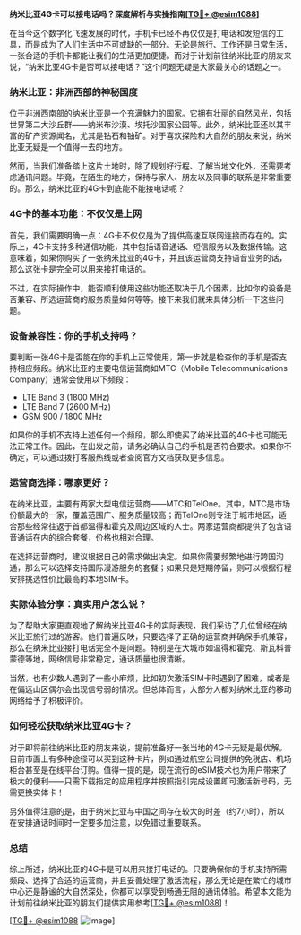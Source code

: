 **纳米比亚4G卡可以接电话吗？深度解析与实操指南[[TG💪+ @esim1088](https://t.me/s/esim1088)]**

在当今这个数字化飞速发展的时代，手机卡已经不再仅仅是打电话和发短信的工具，而是成为了人们生活中不可或缺的一部分。无论是旅行、工作还是日常生活，一张合适的手机卡都能让我们的生活更加便捷。而对于计划前往纳米比亚的朋友来说，“纳米比亚4G卡是否可以接电话？”这个问题无疑是大家最关心的话题之一。

### 纳米比亚：非洲西部的神秘国度

位于非洲西南部的纳米比亚是一个充满魅力的国家。它拥有壮丽的自然风光，包括世界第二大沙丘群——纳米布沙漠、埃托沙国家公园等。此外，纳米比亚还以其丰富的矿产资源闻名，尤其是钻石和铀矿。对于喜欢探险和大自然的朋友来说，纳米比亚无疑是一个值得一去的地方。

然而，当我们准备踏上这片土地时，除了规划好行程、了解当地文化外，还需要考虑通讯问题。毕竟，在陌生的地方，保持与家人、朋友以及同事的联系是非常重要的。那么，纳米比亚的4G卡到底能不能接电话呢？

### 4G卡的基本功能：不仅仅是上网

首先，我们需要明确一点：4G卡不仅仅是为了提供高速互联网连接而存在的。实际上，4G卡支持多种通信功能，其中包括语音通话、短信服务以及数据传输。这意味着，如果你购买了一张纳米比亚的4G卡，并且该运营商支持语音业务的话，那么这张卡是完全可以用来接打电话的。

不过，在实际操作中，能否顺利使用这些功能还取决于几个因素，比如你的设备是否兼容、所选运营商的服务质量如何等等。接下来我们就来具体分析一下这些问题。

### 设备兼容性：你的手机支持吗？

要判断一张4G卡是否能在你的手机上正常使用，第一步就是检查你的手机是否支持相应频段。纳米比亚的主要电信运营商如MTC（Mobile Telecommunications Company）通常会使用以下频段：

- LTE Band 3 (1800 MHz)
- LTE Band 7 (2600 MHz)
- GSM 900 / 1800 MHz

如果你的手机不支持上述任何一个频段，那么即使买了纳米比亚的4G卡也可能无法正常工作。因此，在出发之前，请务必确认自己的手机是否符合要求。如果你不确定，可以通过拨打客服热线或者查阅官方文档获取更多信息。

### 运营商选择：哪家更好？

在纳米比亚，主要有两家大型电信运营商——MTC和TelOne。其中，MTC是市场份额最大的一家，覆盖范围广、服务质量较高；而TelOne则专注于城市地区，适合那些经常往返于首都温得和霍克及周边区域的人士。两家运营商都提供了包含语音通话在内的综合套餐，价格也相对合理。

在选择运营商时，建议根据自己的需求做出决定。如果你需要频繁地进行跨国沟通，那么可以选择支持国际漫游服务的套餐；如果只是短期停留，则可以根据行程安排挑选性价比最高的本地SIM卡。

### 实际体验分享：真实用户怎么说？

为了帮助大家更直观地了解纳米比亚4G卡的实际表现，我们采访了几位曾经在纳米比亚旅行过的游客。他们普遍反映，只要选择了正确的运营商并确保手机兼容，那么在纳米比亚接打电话完全不是问题。特别是在大城市如温得和霍克、斯瓦科普蒙德等地，网络信号非常稳定，通话质量也很清晰。

当然，也有少数人遇到了一些小麻烦，比如初次激活SIM卡时遇到了困难，或者是在偏远山区偶尔会出现信号弱的情况。但总体而言，大部分人都对纳米比亚的移动网络给予了积极评价。

### 如何轻松获取纳米比亚4G卡？

对于即将前往纳米比亚的朋友来说，提前准备好一张当地的4G卡无疑是最优解。目前市面上有多种途径可以买到这种卡片，例如通过航空公司提供的免税店、机场柜台甚至是在线平台订购。值得一提的是，现在流行的eSIM技术也为用户带来了极大的便利——只需下载指定的应用程序并按照指引完成设置即可激活新号码，无需更换实体卡！

另外值得注意的是，由于纳米比亚与中国之间存在较大的时差（约7小时），所以在安排通话时间时一定要多加注意，以免错过重要联系。

### 总结

综上所述，纳米比亚的4G卡是可以用来接打电话的。只要确保你的手机支持所需频段、选择了合适的运营商，并且妥善处理了激活流程，那么无论是在繁忙的城市中心还是静谧的大自然深处，你都可以享受到畅通无阻的通讯体验。希望本文能为计划前往纳米比亚的朋友们提供实用参考[[TG💪+ @esim1088](https://t.me/s/esim1088)]！

[[TG💪+ @esim1088](https://t.me/s/esim1088) ![Image](https://i.postimg.cc/4NQfJmqS/Snipaste-2025-05-13-00-14-12.png)]